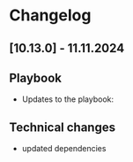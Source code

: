 # Changelog

## \[10.13.0\] - 11.11.2024

## Playbook

- Updates to the playbook:

## Technical changes

- updated dependencies
